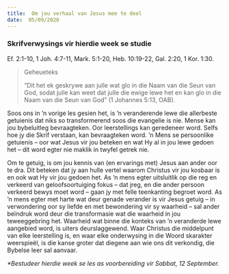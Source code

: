 ```yaml
---
title:  Om jou verhaal van Jesus mee te deel
date:  05/09/2020
---
```


### Skrifverwysings vir hierdie week se studie
Ef. 2:1-10, 1 Joh. 4:7-11, Mark. 5:1-20, Heb. 10:19-22, Gal. 2:20, 1 Kor. 1:30.

> <p>Geheueteks</p>
> “Dit het ek geskrywe aan julle wat glo in die Naam van die Seun van God, sodat julle kan weet dat julle die ewige lewe het en kan glo in die Naam van die Seun van God” (1 Johannes 5:13, OAB).

Soos ons in ’n vorige les gesien het, is ’n veranderende lewe die allerbeste getuienis dat niks so transformerend soos die evangelie is nie. Mense kan jou bybeluitleg bevraagteken. Oor leerstellings kan geredeneer word. Selfs hoe jy die Skrif verstaan, kan bevraagteken word. ’n Mens se persoonlike getuienis – oor wat Jesus vir jou beteken en wat Hy al in jou lewe gedoen het – dít word egter nie maklik in twyfel getrek nie.

Om te getuig, is om jou kennis van (en ervarings met) Jesus aan ander oor te dra. Dit beteken dat jy aan hulle vertel waarom Christus vir jou kosbaar is en ook wat Hy vir jou gedoen het. As ’n mens egter uitsluitlik op die reg en verkeerd van geloofsoortuiging fokus – dat jreg, en die ander persoon verkeerd bewys moet word – gaan jy met felle teenkanting begroet word. As ’n mens egter met harte wat deur genade verander is vir Jesus getuig – in verwondering oor sy liefde en met bewondering vir sy waarheid – sal ander beïndruk word deur die transformasie wat die waarheid in jou teweeggebring het. Waarheid wat binne die konteks van ’n veranderde lewe aangebied word, is uiters deurslaggewend.  Waar Christus die middelpunt van elke leerstelling is, en waar elke onderwysing in die Woord skarakter weerspieël, is die kanse groter dat diegene aan wie ons dit verkondig, die Bybelse leer sal aanvaar.

_*Bestudeer hierdie week se les as voorbereiding vir Sabbat, 12 September._
